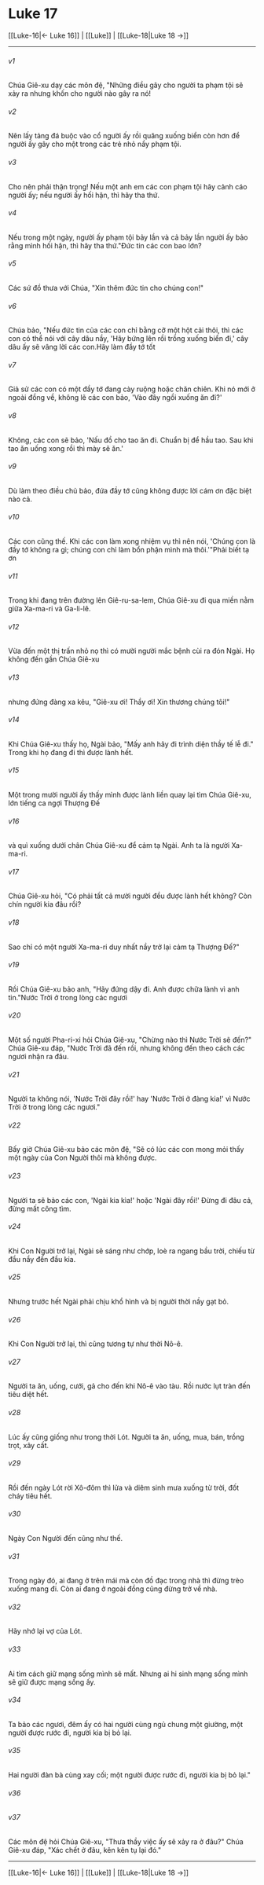 # Luke 17

[[Luke-16|← Luke 16]] | [[Luke]] | [[Luke-18|Luke 18 →]]
***



###### v1 
Chúa Giê-xu dạy các môn đệ, "Những điều gây cho người ta phạm tội sẽ xảy ra nhưng khốn cho người nào gây ra nó! 

###### v2 
Nên lấy tảng đá buộc vào cổ người ấy rồi quăng xuống biển còn hơn để người ấy gây cho một trong các trẻ nhỏ nầy phạm tội. 

###### v3 
Cho nên phải thận trọng! Nếu một anh em các con phạm tội hãy cảnh cáo người ấy; nếu người ấy hối hận, thì hãy tha thứ. 

###### v4 
Nếu trong một ngày, người ấy phạm tội bảy lần và cả bảy lần người ấy bảo rằng mình hối hận, thì hãy tha thứ."Đức tin các con bao lớn? 

###### v5 
Các sứ đồ thưa với Chúa, "Xin thêm đức tin cho chúng con!" 

###### v6 
Chúa bảo, "Nếu đức tin của các con chỉ bằng cỡ một hột cải thôi, thì các con có thể nói với cây dâu nầy, 'Hãy bứng lên rồi trồng xuống biển đi,' cây dâu ấy sẽ vâng lời các con.Hãy làm đầy tớ tốt 

###### v7 
Giả sử các con có một đầy tớ đang cày ruộng hoặc chăn chiên. Khi nó mới ở ngoài đồng về, không lẽ các con bảo, 'Vào đây ngồi xuống ăn đi?' 

###### v8 
Không, các con sẽ bảo, 'Nấu đồ cho tao ăn đi. Chuẩn bị để hầu tao. Sau khi tao ăn uống xong rồi thì mày sẽ ăn.' 

###### v9 
Dù làm theo điều chủ bảo, đứa đầy tớ cũng không được lời cám ơn đặc biệt nào cả. 

###### v10 
Các con cũng thế. Khi các con làm xong nhiệm vụ thì nên nói, 'Chúng con là đầy tớ không ra gì; chúng con chỉ làm bổn phận mình mà thôi.'"Phải biết tạ ơn 

###### v11 
Trong khi đang trên đường lên Giê-ru-sa-lem, Chúa Giê-xu đi qua miền nằm giữa Xa-ma-ri và Ga-li-lê. 

###### v12 
Vừa đến một thị trấn nhỏ nọ thì có mười người mắc bệnh cùi ra đón Ngài. Họ không đến gần Chúa Giê-xu 

###### v13 
nhưng đứng đàng xa kêu, "Giê-xu ơi! Thầy ơi! Xin thương chúng tôi!" 

###### v14 
Khi Chúa Giê-xu thấy họ, Ngài bảo, "Mấy anh hãy đi trình diện thầy tế lễ đi." Trong khi họ đang đi thì được lành hết. 

###### v15 
Một trong mười người ấy thấy mình được lành liền quay lại tìm Chúa Giê-xu, lớn tiếng ca ngợi Thượng Đế 

###### v16 
và quì xuống dưới chân Chúa Giê-xu để cảm tạ Ngài. Anh ta là người Xa-ma-ri. 

###### v17 
Chúa Giê-xu hỏi, "Có phải tất cả mười người đều được lành hết không? Còn chín người kia đâu rồi? 

###### v18 
Sao chỉ có một người Xa-ma-ri duy nhất nầy trở lại cảm tạ Thượng Đế?" 

###### v19 
Rồi Chúa Giê-xu bảo anh, "Hãy đứng dậy đi. Anh được chữa lành vì anh tin."Nước Trời ở trong lòng các ngươi 

###### v20 
Một số người Pha-ri-xi hỏi Chúa Giê-xu, "Chừng nào thì Nước Trời sẽ đến?" Chúa Giê-xu đáp, "Nước Trời đã đến rồi, nhưng không đến theo cách các ngươi nhận ra đâu. 

###### v21 
Người ta không nói, 'Nước Trời đây rồi!' hay 'Nước Trời ở đàng kia!' vì Nước Trời ở trong lòng các ngươi." 

###### v22 
Bấy giờ Chúa Giê-xu bảo các môn đệ, "Sẽ có lúc các con mong mỏi thấy một ngày của Con Người thôi mà không được. 

###### v23 
Người ta sẽ bảo các con, 'Ngài kia kìa!' hoặc 'Ngài đây rồi!' Đừng đi đâu cả, đừng mất công tìm. 

###### v24 
Khi Con Người trở lại, Ngài sẽ sáng như chớp, loè ra ngang bầu trời, chiếu từ đầu nầy đến đầu kia. 

###### v25 
Nhưng trước hết Ngài phải chịu khổ hình và bị người thời nầy gạt bỏ. 

###### v26 
Khi Con Người trở lại, thì cũng tương tự như thời Nô-ê. 

###### v27 
Người ta ăn, uống, cưới, gả cho đến khi Nô-ê vào tàu. Rồi nước lụt tràn đến tiêu diệt hết. 

###### v28 
Lúc ấy cũng giống như trong thời Lót. Người ta ăn, uống, mua, bán, trồng trọt, xây cất. 

###### v29 
Rồi đến ngày Lót rời Xô-đôm thì lửa và diêm sinh mưa xuống từ trời, đốt cháy tiêu hết. 

###### v30 
Ngày Con Người đến cũng như thế. 

###### v31 
Trong ngày đó, ai đang ở trên mái mà còn đồ đạc trong nhà thì đừng trèo xuống mang đi. Còn ai đang ở ngoài đồng cũng đừng trở về nhà. 

###### v32 
Hãy nhớ lại vợ của Lót. 

###### v33 
Ai tìm cách giữ mạng sống mình sẽ mất. Nhưng ai hi sinh mạng sống mình sẽ giữ được mạng sống ấy. 

###### v34 
Ta bảo các ngươi, đêm ấy có hai người cùng ngủ chung một giường, một người được rước đi, người kia bị bỏ lại. 

###### v35 
Hai người đàn bà cùng xay cối; một người được rước đi, người kia bị bỏ lại." 

###### v36 


###### v37 
Các môn đệ hỏi Chúa Giê-xu, "Thưa thầy việc ấy sẽ xảy ra ở đâu?" Chúa Giê-xu đáp, "Xác chết ở đâu, kên kên tụ lại đó."

***
[[Luke-16|← Luke 16]] | [[Luke]] | [[Luke-18|Luke 18 →]]
